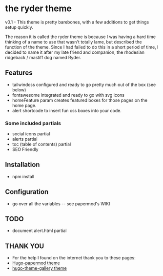 # the ryder theme  

v0.1 - This theme is pretty barebones, with a few additions to get things setup quickly.

The reason it is called the ryder theme is because I was having a hard time thinking of a name to use that wasn't totally lame, but described the function of the theme. Since I had failed to do this in a short period of time, I decided to name it after my late friend and companion, the rhodesian ridgeback / mastiff dog named Ryder.

## Features

- tailwindcss configured and ready to go pretty much out of the box (see below)
- fontawesome integrated and ready to go with svg icons
- homeFeature param creates featured boxes for those pages on the home page.
- alert shortcode to insert fun css boxes into your code.

### Some included partials 

- social icons partial
- alerts partial
- toc (table of contents) partial
- SEO Friendly

## Installation

- npm install

## Configuration

- go over all the variables -- see papermod's WIKI 

## TODO

- document alert.html partial

## THANK YOU

- For the help I found on the internet thank you to these pages:
- [Hugo-papermod theme](https://github.com/adityatelange/hugo-PaperMod)
- [hugo-theme-gallery theme](https://github.com/nicokaiser/hugo-theme-gallery)